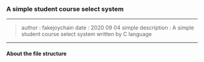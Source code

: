 ### A simple student course select system
---
> author : fakejoychain
> date   : 2020 09 04
> simple description : A simple student course select system written by C language

---

#### About the file structure

